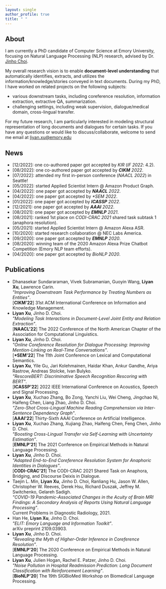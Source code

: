 ```yaml
---
layout: single
author_profile: true
title: " "
---
```


## About

I am currently a PhD candidate of Computer Science at Emory University, focusing on Natural Language Processing (NLP) research, advised by Dr. [Jinho Choi](https://www.emorynlp.org/faculty/jinho-choi).

My overall research vision is to enable **document-level understanding** that automatically identifies, extracts, and utilizes the information/knowledge/stories conveyed in text documents.
During my PhD, I have worked on related projects on the following subjects:
* various downstream tasks, including coreference resolution, information extraction, extractive QA, summarization.
* challenging settings, including weak supervision, dialogue/medical domain, cross-lingual transfer.

For my future research, I am particularly interested in modeling structural representation of long documents and dialogues for certain tasks.
If you have any questions or would like to discuss/collaborate, welcome to send me email at <liyan.xu@emory.edu>


## News

* \[12/2022\]: one co-authored paper got accepted by *KIR* (*IF 2022*: 4.2).
* \[08/2022\]: one co-authored paper got accepted by ***CIKM** 2022*.
* \[07/2022\]: attended my first in-person conference (*NAACL 2022*) in Seattle!
* \[05/2022\]: started Applied Scientist Intern @ Amazon Product Graph.
* \[04/2022\]: one paper got accepted by ***NAACL** 2022*.
* \[04/2022\]: one paper got accepted by *\*SEM 2022*.
* \[01/2022\]: one paper got accepted by ***ICASSP** 2022*.
* \[12/2021\]: one paper got accepted by ***AAAI** 2022*.
* \[08/2021\]: one paper got accepted by ***EMNLP** 2021*.
* \[08/2021\]: ranked 1st place on *CODI-CRAC 2021* shared task subtask 1 (anaphora resolution).
* \[05/2021\]: started Applied Scientist Intern @ Amazon Alexa ASR.
* \[10/2020\]: started research collaboration @ NEC Labs America.
* \[09/2020\]: one paper got accepted by ***EMNLP** 2020*.
* \[08/2020\]: winning team of the 2020 Amazon Alexa Prize Chatbot Competition (Emory NLP team efforts).
* \[04/2020\]: one paper got accepted by *BioNLP 2020*.

## Publications

* Dhanasekar Sundararaman, Vivek Subramanian, Guoyin Wang, **Liyan Xu**, Lawrence Carin.  
*"Improving Downstream Task Performance by Treating Numbers as Entities"*.  
\[**CIKM'22**\] 31st ACM International Conference on Information and Knowledge Management.
* **Liyan Xu**, Jinho D. Choi.  
*"Modeling Task Interactions in Document-Level Joint Entity and Relation Extraction"*.  
\[**NAACL'22**\] The 2022 Conference of the North American Chapter of the Association for Computational Linguistics.
* **Liyan Xu**, Jinho D. Choi.  
*"Online Coreference Resolution for Dialogue Processing: Improving Mention-Linking on Real-Time Conversations"*.  
\[**\*SEM'22**\] The 11th Joint Conference on Lexical and Computational Semantics.
* **Liyan Xu**, Yile Gu, Jari Kolehmainen, Haidar Khan, Ankur Gandhe, Ariya Rastrow, Andreas Stolcke, Ivan Bulyko.  
*"RescoreBERT: Discriminative Speech Recognition Rescoring with BERT"*.  
\[**ICASSP'22**\] 2022 IEEE International Conference on Acoustics, Speech and Signal Processing.
* **Liyan Xu**, Xuchao Zhang, Bo Zong, Yanchi Liu, Wei Cheng, Jingchao Ni, Haifeng Chen, Liang Zhao, Jinho D. Choi.  
*"Zero-Shot Cross-Lingual Machine Reading Comprehension via Inter-Sentence Dependency Graph"*.  
\[**AAAI'22**\] Thirty-Sixth AAAI Conference on Artificial Intelligence.
* **Liyan Xu**, Xuchao Zhang, Xujiang Zhao, Haifeng Chen, Feng Chen, Jinho D. Choi.  
*"Boosting Cross-Lingual Transfer via Self-Learning with Uncertainty Estimation"*.  
\[**EMNLP'21**\] The 2021 Conference on Empirical Methods in Natural Language Processing.
* **Liyan Xu**, Jinho D. Choi.  
*"Adapted End-to-End Coreference Resolution System for Anaphoric Identities in Dialogues"*.  
\[**CODI-CRAC'21**\] The CODI-CRAC 2021 Shared Task on Anaphora, Bridging, and Discourse Deixis in Dialogue.
* Taejin L. Min, **Liyan Xu**, Jinho D. Choi, Ranliang Hu, Jason W. Allen, Christopher W. Reeves, Derek Hsu, Richard Duszak,
  Jeffrey M. Switchenko, Gelareh Sadigh.  
*"COVID-19 Pandemic-Associated Changes in the Acuity of Brain MRI Findings: A Secondary Analysis of Reports Using Natural Language Processing"*.  
Current Problems in Diagnostic Radiology, 2021.
* Han He, **Liyan Xu**, Jinho D. Choi.  
*"ELIT: Emory Language and Information Toolkit"*.  
arXiv preprint 2109.03903.
* **Liyan Xu**, Jinho D. Choi.  
*"Revealing the Myth of Higher-Order Inference in Coreference Resolution"*.  
\[**EMNLP'20**\] The 2020 Conference on Empirical Methods in Natural Language Processing.
* **Liyan Xu**, Julien Hogan, Rachel E. Patzer, Jinho D. Choi.  
*"Noise Pollution in Hospital Readmission Prediction: Long Document Classification with Reinforcement Learning"*.  
\[**BioNLP'20**\] The 19th SIGBioMed Workshop on Biomedical Language Processing.
